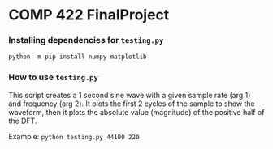 # COMP 422 FinalProject

### Installing dependencies for `testing.py`

`python -m pip install numpy matplotlib`

### How to use `testing.py`

This script creates a 1 second sine wave with a given sample rate (arg 1) and frequency (arg 2). It plots the first 2 cycles of the sample to show the waveform, then it plots the absolute value (magnitude) of the positive half of the DFT.

Example: `python testing.py 44100 220`